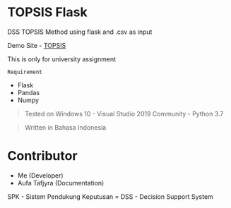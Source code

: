 # TOPSIS Flask
 DSS TOPSIS Method using flask and .csv as input 

 Demo Site - [TOPSIS](http://daffada.pi-dns.me:2204/spk)

 This is only for university assignment

 `Requirement`
 - Flask
 - Pandas
 - Numpy
 
 >Tested on Windows 10 - Visual Studio 2019 Community - Python 3.7

 >Written in Bahasa Indonesia

 # Contributor
 - Me (Developer)
 - Aufa Tafjyra (Documentation)
 
 SPK - Sistem Pendukung Keputusan = DSS - Decision Support System
